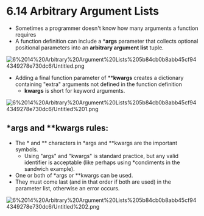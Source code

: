 # 6.14 Arbitrary Argument Lists

- Sometimes a programmer doesn't know how many arguments a function requires
- A function definition can include a ***args** parameter that collects optional positional parameters into an **arbitrary argument list** tuple.

![6%2014%20Arbitrary%20Argument%20Lists%205b84cb0b8abb45cf944349278e730dc6/Untitled.png](6%2014%20Arbitrary%20Argument%20Lists%205b84cb0b8abb45cf944349278e730dc6/Untitled.png)

- Adding a final function parameter of ****kwargs** creates a dictionary containing "extra" arguments not defined in the function definition
    - **kwargs** is short for keyword arguments.

![6%2014%20Arbitrary%20Argument%20Lists%205b84cb0b8abb45cf944349278e730dc6/Untitled%201.png](6%2014%20Arbitrary%20Argument%20Lists%205b84cb0b8abb45cf944349278e730dc6/Untitled%201.png)

## *args and **kwargs rules:

- The * and ** characters in *args and **kwargs are the important symbols.
    - Using "args" and "kwargs" is standard practice, but any valid identifier is acceptable (like perhaps using *condiments in the sandwich example).
- One or both of *args or **kwargs can be used.
- They must come last (and in that order if both are used) in the parameter list, otherwise an error occurs.

![6%2014%20Arbitrary%20Argument%20Lists%205b84cb0b8abb45cf944349278e730dc6/Untitled%202.png](6%2014%20Arbitrary%20Argument%20Lists%205b84cb0b8abb45cf944349278e730dc6/Untitled%202.png)
